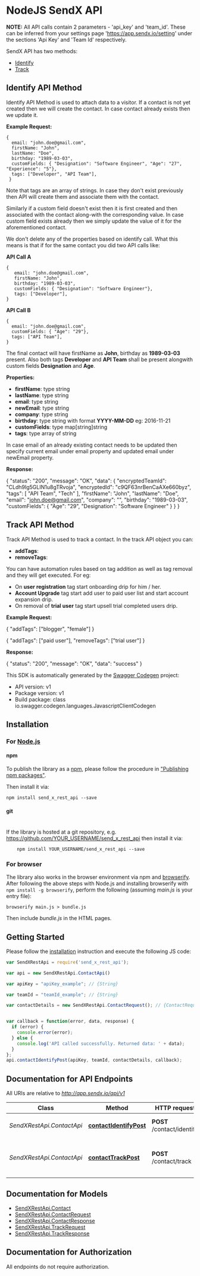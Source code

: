 # NodeJS SendX API

**NOTE:** All API calls contain 2 parameters - 'api_key' and 'team_id'. These can be inferred from your settings page 'https://app.sendx.io/setting' under the sections 'Api Key' and 'Team Id' respectively.

SendX API has two methods:

* [Identify](#identify_api)
* [Track](#track_api)

## <a name="identify_api"></a> Identify API Method

Identify API Method is used to attach data to a visitor. If a contact is not yet created then we will create the contact. In case contact already exists then we update it.

**Example Request:**

> 
    {
      email: "john.doe@gmail.com",  
      firstName: "John",
      lastName: "Doe",
      birthday: "1989-03-03",
      customFields: { "Designation": "Software Engineer", "Age": "27", "Experience": "5"},  
      tags: ["Developer", "API Team"],  
     }


Note that tags are an array of strings. In case they don't exist previously then API will create them and associate them with the contact.

Similarly if a custom field doesn't exist then it is first created and then associated with the contact along-with the corresponding value. In case custom field exists already then we simply update the value of it for the aforementioned contact.

We don't delete any of the properties based on identify call. What this means is that if for the same contact you did two API calls like:


**API Call A**
 
> 
    {
       email: "john.doe@gmail.com", 
       firstName: "John",
       birthday: "1989-03-03",
       customFields: { "Designation": "Software Engineer"},  
       tags: ["Developer"],  
    }


**API Call B**

> 
    {  
      email: "john.doe@gmail.com",  
      customFields: { "Age": "29"},  
      tags: ["API Team"],  
    }


The final contact will have firstName as **John**, birthday as **1989-03-03** present. Also both tags **Developer** and **API Team** shall be present alongwith custom fields **Designation** and **Age**.


**Properties:**

* **firstName**: type string
* **lastName**: type string
* **email**: type string  
* **newEmail**: type string  
* **company**: type string  
* **birthday**: type string with format **YYYY-MM-DD** eg: 2016-11-21  
* **customFields**: type map[string]string   
* **tags**: type array of string 


In case email of an already existing contact needs to be updated then specify current email under email property and updated email under newEmail property.

**Response:**

> 
{
  "status": "200",
  "message": "OK",
  "data": {
    "encryptedTeamId": "CLdh9Ig5GLIN1u8gTRvoja",
    "encryptedId": "c9QF63nrBenCaAXe660byz",
    "tags": [
      "API Team",
      "Tech"
    ],
    "firstName": "John",
    "lastName": "Doe",
    "email": "john.doe@gmail.com",
    "company": "",
    "birthday": "1989-03-03",
    "customFields": {
      "Age": "29",
      "Designation": "Software Engineer"
    }
  }
}


## <a name="track_api"></a> Track API Method


Track API Method is used to track a contact. In the track API object you can:

* **addTags**:
* **removeTags**:

You can have automation rules based on tag addition as well as tag removal and they will get executed. For eg:

* On **user registration** tag start onboarding drip for him / her.
* **Account Upgrade** tag start add user to paid user list and start account expansion drip. 
* On removal of **trial user** tag start upsell trial completed users drip.


**Example Request:**

>
  {
     "addTags": ["blogger", "female"]
  }


>
  {
     "addTags": ["paid user"],
     "removeTags": ["trial user"]
  }


**Response:**

>
   {
    "status": "200",
    "message": "OK",
    "data": "success"
   }

This SDK is automatically generated by the [Swagger Codegen](https://github.com/swagger-api/swagger-codegen) project:

- API version: v1
- Package version: v1
- Build package: class io.swagger.codegen.languages.JavascriptClientCodegen

## Installation

### For [Node.js](https://nodejs.org/)

#### npm

To publish the library as a [npm](https://www.npmjs.com/),
please follow the procedure in ["Publishing npm packages"](https://docs.npmjs.com/getting-started/publishing-npm-packages).

Then install it via:

```shell
npm install send_x_rest_api --save
```

#### git
#
If the library is hosted at a git repository, e.g.
https://github.com/YOUR_USERNAME/send_x_rest_api
then install it via:

```shell
    npm install YOUR_USERNAME/send_x_rest_api --save
```

### For browser

The library also works in the browser environment via npm and [browserify](http://browserify.org/). After following
the above steps with Node.js and installing browserify with `npm install -g browserify`,
perform the following (assuming *main.js* is your entry file):

```shell
browserify main.js > bundle.js
```

Then include *bundle.js* in the HTML pages.

## Getting Started

Please follow the [installation](#installation) instruction and execute the following JS code:

```javascript
var SendXRestApi = require('send_x_rest_api');

var api = new SendXRestApi.ContactApi()

var apiKey = "apiKey_example"; // {String} 

var teamId = "teamId_example"; // {String} 

var contactDetails = new SendXRestApi.ContactRequest(); // {ContactRequest} Contact details


var callback = function(error, data, response) {
  if (error) {
    console.error(error);
  } else {
    console.log('API called successfully. Returned data: ' + data);
  }
};
api.contactIdentifyPost(apiKey, teamId, contactDetails, callback);

```

## Documentation for API Endpoints

All URIs are relative to *http://app.sendx.io/api/v1*

Class | Method | HTTP request | Description
------------ | ------------- | ------------- | -------------
*SendXRestApi.ContactApi* | [**contactIdentifyPost**](docs/ContactApi.md#contactIdentifyPost) | **POST** /contact/identify | Identify a contact as user
*SendXRestApi.ContactApi* | [**contactTrackPost**](docs/ContactApi.md#contactTrackPost) | **POST** /contact/track | Add tracking info using tags to a contact


## Documentation for Models

 - [SendXRestApi.Contact](docs/Contact.md)
 - [SendXRestApi.ContactRequest](docs/ContactRequest.md)
 - [SendXRestApi.ContactResponse](docs/ContactResponse.md)
 - [SendXRestApi.TrackRequest](docs/TrackRequest.md)
 - [SendXRestApi.TrackResponse](docs/TrackResponse.md)


## Documentation for Authorization

 All endpoints do not require authorization.

